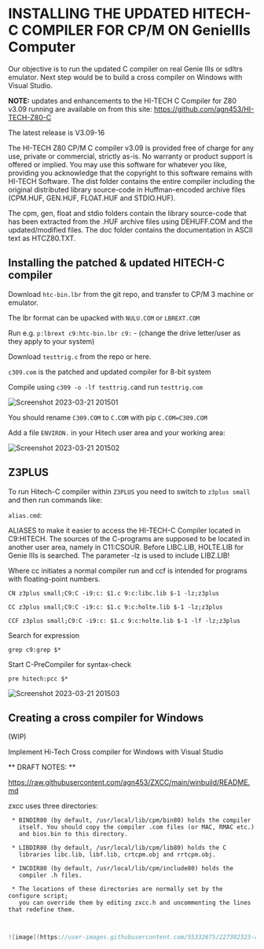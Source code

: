 # INSTALLING THE UPDATED HITECH-C COMPILER FOR CP/M ON GenieIIIs Computer

Our objective is to run the updated C compiler on real Genie IIIs or sdltrs emulator. Next step would be to build a cross compiler on Windows with Visual Studio.

**NOTE:**  updates and enhancements to the HI-TECH C Compiler for Z80 v3.09 running are available on from this site:
<https://github.com/agn453/HI-TECH-Z80-C>

The latest release is V3.09-16

The HI-TECH Z80 CP/M C compiler v3.09 is provided free of charge for any use, private or commercial, strictly as-is. No warranty or product support is offered or implied. You may use this software for whatever you like, providing you acknowledge that the copyright to this software remains with HI-TECH Software.
The dist folder contains the entire compiler including the original distributed library source-code in Huffman-encoded archive files (CPM.HUF, GEN.HUF, FLOAT.HUF and STDIO.HUF).

The cpm, gen, float and stdio folders contain the library source-code that has been extracted from the .HUF archive files using DEHUFF.COM and the updated/modified files. The doc folder contains the documentation in ASCII text as HTCZ80.TXT.

## Installing the patched & updated HITECH-C compiler

Download `htc-bin.lbr` from the git repo, and transfer to CP/M 3 machine or emulator.

The lbr format can be upacked with `NULU.COM` or `LBREXT.COM`

Run e.g. `p:lbrext c9:htc-bin.lbr c9:` - (change the drive letter/user as they apply to your system)

Download `testtrig.c` from the repo or here.

`c309.com` is the patched and updated compiler for 8-bit system

Compile using `c309 -o -lf testtrig.c`and run `testtrig.com`

![Screenshot 2023-03-21 201501](https://user-images.githubusercontent.com/55332675/226792943-b155e17f-1d28-4ed8-b40a-50a34d8d68ac.jpg)

You should rename `C309.COM` to `C.COM` with pip `C.COM=C309.COM`

Add a file `ENVIRON.` in your Hitech user area and your working area:

![Screenshot 2023-03-21 201502](https://user-images.githubusercontent.com/55332675/226793998-eac932a1-6a7e-47b3-a807-ea05b31090a8.jpg)

## Z3PLUS

To run Hitech-C compiler within `Z3PLUS` you need to switch to `z3plus small` and then run commands like:

`alias.cmd`:

ALIASES to make it easier to access the HI-TECH-C Compiler located in C9:HITECH. The sources of the C-programs are supposed to be located in another user area, namely in C11:CSOUR. Before LIBC.LIB, HOLTE.LIB for Genie IIIs is searched. The parameter -lz is used to include LIBZ.LIB!

Where cc initiates a normal compiler run and ccf is intended for programs with floating-point numbers.

```console
CN z3plus small;C9:C -i9:c: $1.c 9:c:libc.lib $-1 -lz;z3plus

CC z3plus small;C9:C -i9:c: $1.c 9:c:holte.lib $-1 -lz;z3plus

CCF z3plus small;C9:C -i9:c: $1.c 9:c:holte.lib $-1 -lf -lz;z3plus
```

Search for expression

``` console
grep c9:grep $*
```

Start C-PreCompiler for syntax-check

```console
pre hitech:pcc $*
```

![Screenshot 2023-03-21 201503](https://user-images.githubusercontent.com/55332675/226808221-ece5623b-1156-44f2-9960-690e50548c31.jpg)

## Creating a cross compiler for Windows

(WIP)

Implement Hi-Tech Cross compiler for Windows with Visual Studio

** DRAFT NOTES: ** 

https://raw.githubusercontent.com/agn453/ZXCC/main/winbuild/README.md

zxcc uses three directories:

     * BINDIR80 (by default, /usr/local/lib/cpm/bin80) holds the compiler
       itself. You should copy the compiler .com files (or MAC, RMAC etc.)
       and bios.bin to this directory.
       
     * LIBDIR80 (by default, /usr/local/lib/cpm/lib80) holds the C
       libraries libc.lib, libf.lib, crtcpm.obj and rrtcpm.obj.
       
     * INCDIR80 (by default, /usr/local/lib/cpm/include80) holds the
       compiler .h files.
     
     * The locations of these directories are normally set by the configure script;
       you can override them by editing zxcc.h and uncommenting the lines that redefine them.
    
``` c


![image](https://user-images.githubusercontent.com/55332675/227382323-a97b2943-031d-4a71-9272-fd52d08bd218.png)


